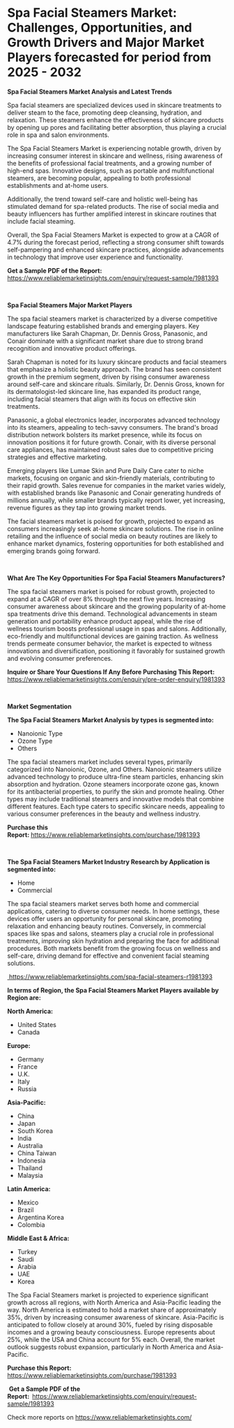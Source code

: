 <p><h1>Spa Facial Steamers Market: Challenges, Opportunities, and Growth Drivers and Major Market Players forecasted for period from 2025 - 2032</h1></p><p><strong>Spa Facial Steamers Market Analysis and Latest Trends</strong></p>
<p><p>Spa facial steamers are specialized devices used in skincare treatments to deliver steam to the face, promoting deep cleansing, hydration, and relaxation. These steamers enhance the effectiveness of skincare products by opening up pores and facilitating better absorption, thus playing a crucial role in spa and salon environments.</p><p>The Spa Facial Steamers Market is experiencing notable growth, driven by increasing consumer interest in skincare and wellness, rising awareness of the benefits of professional facial treatments, and a growing number of high-end spas. Innovative designs, such as portable and multifunctional steamers, are becoming popular, appealing to both professional establishments and at-home users. </p><p>Additionally, the trend toward self-care and holistic well-being has stimulated demand for spa-related products. The rise of social media and beauty influencers has further amplified interest in skincare routines that include facial steaming. </p><p>Overall, the Spa Facial Steamers Market is expected to grow at a CAGR of 4.7% during the forecast period, reflecting a strong consumer shift towards self-pampering and enhanced skincare practices, alongside advancements in technology that improve user experience and functionality.</p></p>
<p><strong>Get a Sample PDF of the Report:&nbsp;</strong> <a href="https://www.reliablemarketinsights.com/enquiry/request-sample/1981393?utm_campaign=2010&utm_medium=2&utm_source=Github&utm_content=ia&utm_term=08022025&utm_id=spa-facial-steamers">https://www.reliablemarketinsights.com/enquiry/request-sample/1981393</a></p>
<p>&nbsp;</p>
<p><strong>Spa Facial Steamers Major Market Players</strong></p>
<p><p>The spa facial steamers market is characterized by a diverse competitive landscape featuring established brands and emerging players. Key manufacturers like Sarah Chapman, Dr. Dennis Gross, Panasonic, and Conair dominate with a significant market share due to strong brand recognition and innovative product offerings.</p><p>Sarah Chapman is noted for its luxury skincare products and facial steamers that emphasize a holistic beauty approach. The brand has seen consistent growth in the premium segment, driven by rising consumer awareness around self-care and skincare rituals. Similarly, Dr. Dennis Gross, known for its dermatologist-led skincare line, has expanded its product range, including facial steamers that align with its focus on effective skin treatments.</p><p>Panasonic, a global electronics leader, incorporates advanced technology into its steamers, appealing to tech-savvy consumers. The brand's broad distribution network bolsters its market presence, while its focus on innovation positions it for future growth. Conair, with its diverse personal care appliances, has maintained robust sales due to competitive pricing strategies and effective marketing.</p><p>Emerging players like Lumae Skin and Pure Daily Care cater to niche markets, focusing on organic and skin-friendly materials, contributing to their rapid growth. Sales revenue for companies in the market varies widely, with established brands like Panasonic and Conair generating hundreds of millions annually, while smaller brands typically report lower, yet increasing, revenue figures as they tap into growing market trends.</p><p>The facial steamers market is poised for growth, projected to expand as consumers increasingly seek at-home skincare solutions. The rise in online retailing and the influence of social media on beauty routines are likely to enhance market dynamics, fostering opportunities for both established and emerging brands going forward.</p></p>
<p>&nbsp;</p>
<p><strong>What Are The Key Opportunities For Spa Facial Steamers Manufacturers?</strong></p>
<p><p>The spa facial steamers market is poised for robust growth, projected to expand at a CAGR of over 8% through the next five years. Increasing consumer awareness about skincare and the growing popularity of at-home spa treatments drive this demand. Technological advancements in steam generation and portability enhance product appeal, while the rise of wellness tourism boosts professional usage in spas and salons. Additionally, eco-friendly and multifunctional devices are gaining traction. As wellness trends permeate consumer behavior, the market is expected to witness innovations and diversification, positioning it favorably for sustained growth and evolving consumer preferences.</p></p>
<p><strong>Inquire or Share Your Questions If Any Before Purchasing This Report:</strong> <a href="https://www.reliablemarketinsights.com/enquiry/pre-order-enquiry/1981393?utm_campaign=2010&utm_medium=2&utm_source=Github&utm_content=ia&utm_term=08022025&utm_id=spa-facial-steamers">https://www.reliablemarketinsights.com/enquiry/pre-order-enquiry/1981393</a></p>
<p>&nbsp;</p>
<p><strong>Market Segmentation</strong></p>
<p><strong>The Spa Facial Steamers Market Analysis by types is segmented into:</strong></p>
<p><ul><li>Nanoionic Type</li><li>Ozone Type</li><li>Others</li></ul></p>
<p><p>The spa facial steamers market includes several types, primarily categorized into Nanoionic, Ozone, and Others. Nanoionic steamers utilize advanced technology to produce ultra-fine steam particles, enhancing skin absorption and hydration. Ozone steamers incorporate ozone gas, known for its antibacterial properties, to purify the skin and promote healing. Other types may include traditional steamers and innovative models that combine different features. Each type caters to specific skincare needs, appealing to various consumer preferences in the beauty and wellness industry.</p></p>
<p><strong>Purchase this Report:&nbsp;</strong><a href="https://www.reliablemarketinsights.com/purchase/1981393?utm_campaign=2010&utm_medium=2&utm_source=Github&utm_content=ia&utm_term=08022025&utm_id=spa-facial-steamers">https://www.reliablemarketinsights.com/purchase/1981393</a></p>
<p>&nbsp;</p>
<p><strong>The Spa Facial Steamers Market Industry Research by Application is segmented into:</strong></p>
<p><ul><li>Home</li><li>Commercial</li></ul></p>
<p><p>The spa facial steamers market serves both home and commercial applications, catering to diverse consumer needs. In home settings, these devices offer users an opportunity for personal skincare, promoting relaxation and enhancing beauty routines. Conversely, in commercial spaces like spas and salons, steamers play a crucial role in professional treatments, improving skin hydration and preparing the face for additional procedures. Both markets benefit from the growing focus on wellness and self-care, driving demand for effective and convenient facial steaming solutions.</p></p>
<p><a href="https://www.reliablemarketinsights.com/spa-facial-steamers-r1981393?utm_campaign=2010&utm_medium=2&utm_source=Github&utm_content=ia&utm_term=08022025&utm_id=spa-facial-steamers">&nbsp;https://www.reliablemarketinsights.com/spa-facial-steamers-r1981393</a></p>
<p><strong>In terms of Region, the Spa Facial Steamers Market Players available by Region are:</strong></p>
<p>
    <p> <strong> North America: </strong>
        <ul>
            <li>United States</li>
            <li>Canada</li>
        </ul>
        </p> 
    <p> <strong> Europe: </strong>
        <ul>
            <li>Germany</li>
            <li>France</li>
            <li>U.K.</li>
            <li>Italy</li>
            <li>Russia</li>
        </ul>
        </p> 
    <p> <strong> Asia-Pacific: </strong>
        <ul>
            <li>China</li>
            <li>Japan</li>
            <li>South Korea</li>
            <li>India</li>
            <li>Australia</li>
            <li>China Taiwan</li>
            <li>Indonesia</li>
            <li>Thailand</li>
            <li>Malaysia</li>
        </ul>
        </p> 
    <p> <strong> Latin America: </strong>
        <ul>
            <li>Mexico</li>
            <li>Brazil</li>
            <li>Argentina Korea</li>
            <li>Colombia</li>
        </ul>
        </p> 
    <p> <strong> Middle East & Africa: </strong>
        <ul>
            <li>Turkey</li>
            <li>Saudi</li>
            <li>Arabia</li>
            <li>UAE</li>
            <li>Korea</li>
        </ul>
    </p>
    </p>
<p><p>The Spa Facial Steamers market is projected to experience significant growth across all regions, with North America and Asia-Pacific leading the way. North America is estimated to hold a market share of approximately 35%, driven by increasing consumer awareness of skincare. Asia-Pacific is anticipated to follow closely at around 30%, fueled by rising disposable incomes and a growing beauty consciousness. Europe represents about 25%, while the USA and China account for 5% each. Overall, the market outlook suggests robust expansion, particularly in North America and Asia-Pacific.</p></p>
<p><strong>Purchase this Report: </strong><a href="https://www.reliablemarketinsights.com/purchase/1981393?utm_campaign=2010&utm_medium=2&utm_source=Github&utm_content=ia&utm_term=08022025&utm_id=spa-facial-steamers">https://www.reliablemarketinsights.com/purchase/1981393</a></p>
<p>&nbsp;<strong>Get a Sample PDF of the Report:&nbsp;&nbsp;</strong><a href="https://www.reliablemarketinsights.com/enquiry/request-sample/1981393?utm_campaign=2010&utm_medium=2&utm_source=Github&utm_content=ia&utm_term=08022025&utm_id=spa-facial-steamers">https://www.reliablemarketinsights.com/enquiry/request-sample/1981393</a></p>
<p><strong></strong></p>
<p>Check more reports on <a href="https://www.reliablemarketinsights.com/?utm_campaign=2010&utm_medium=2&utm_source=Github&utm_content=ia&utm_term=08022025&utm_id=spa-facial-steamers">https://www.reliablemarketinsights.com/</a></p>